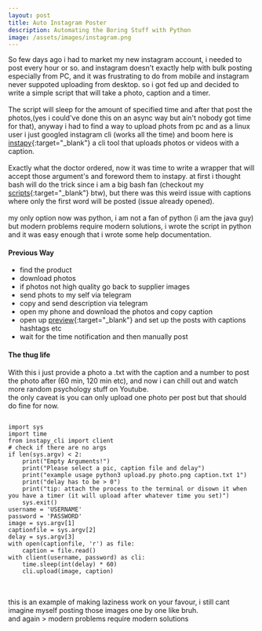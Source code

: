 ```yaml
---
layout: post
title: Auto Instagram Poster
description: Automating the Boring Stuff with Python
image: /assets/images/instagram.png
---
```

So few days ago i had to market my new instagram account, i needed to post every hour or so. and instagram doesn't exactly help with bulk posting especially from PC, and it was frustrating to do from mobile and instagram never suppoted uploading from desktop. so i got fed up and decided to write a simple script that will take a photo, caption and a timer.<br> <br>
The script will sleep for the amount of specified time and after that post the photos,(yes i could've done this on an async way but ain't nobody got time for that), anyway i had to find a way to upload phots from pc and as a linux user i just googled instagram cli (works all the time) and boom here is [instapy](https://github.com/instagrambot/instapy-cli){:target="_blank"} a cli tool that uploads photos or videos with a caption.<br> <br>
Exactly what the doctor ordered, now it was time to write a wrapper that will accept those argument's and foreword them to instapy. at first i thought bash will do the trick since i am a big bash fan (checkout my [scripts](https://github.com/Blacksuan19/Scripts){:target="_blank"} btw), but there was this weird issue with captions where only the first word will be posted (issue already opened).<br><br>
my only option now was python, i am not a fan of python (i am the java guy) but modern problems require modern solutions,
i wrote the script in python and it was easy enough that i wrote some help documentation.<br>

#### Previous Way
- find the product
- download photos
- if photos not high quality go back to supplier images
- send phots to my self via telegram
- copy and send description via telegram
- open my phone and download the photos and copy caption
- open up [preview](https://play.google.com/store/apps/details?id=com.sensio.instapreview&hl=en){:target="_blank"} and set up the posts with captions hashtags etc
- wait for the time notification and then manually post

#### The thug life

With this i just provide a photo a .txt with the caption and a number to post the photo after (60 min, 120 min etc), and now i can chill out and watch more random psychology stuff on Youtube.<br>
the only caveat is you can only upload one photo per post but that should do fine for now.<br>
<pre>
<code class="language-python">
import sys
import time
from instapy_cli import client
# check if there are no args
if len(sys.argv) < 2:
    print("Empty Arguments!")
    print("Please select a pic, caption file and delay")
    print("example usage python3 upload.py photo.png caption.txt 1")
    print("delay has to be > 0")
    print("tip: attach the process to the terminal or disown it when you have a timer (it will upload after whatever time you set)")
    sys.exit()
username = 'USERNAME'
password = 'PASSWORD'
image = sys.argv[1]
captionfile = sys.argv[2]
delay = sys.argv[3]
with open(captionfile, 'r') as file:
    caption = file.read()
with client(username, password) as cli:
    time.sleep(int(delay) * 60)
    cli.upload(image, caption)
</code>
</pre>
<br>
this is an example of making laziness work on your favour, i still cant imagine myself posting those images one by one like bruh.<br>
and again
> modern problems require modern solutions